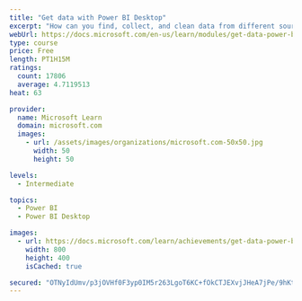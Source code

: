 ```yaml
---
title: "Get data with Power BI Desktop"
excerpt: "How can you find, collect, and clean data from different sources? Power BI is a tool for making sense of your data. You will learn tricks to make data-gathering easier."
webUrl: https://docs.microsoft.com/en-us/learn/modules/get-data-power-bi/
type: course
price: Free
length: PT1H15M
ratings:
  count: 17806
  average: 4.7119513
heat: 63

provider:
  name: Microsoft Learn
  domain: microsoft.com
  images:
    - url: /assets/images/organizations/microsoft.com-50x50.jpg
      width: 50
      height: 50

levels:
  - Intermediate

topics:
  - Power BI
  - Power BI Desktop

images:
  - url: https://docs.microsoft.com/learn/achievements/get-data-power-bi-desktop-social.png
    width: 800
    height: 400
    isCached: true

secured: "OTNyIdUmv/p3jOVHf0F3yp0IM5r263LgoT6KC+fOkCTJEXvjJHeA7jPe/9hKt8ZB984Rbrff75pjo1hlBhoROuvSGr5i5pMq4zudJI44L4A9/OhfpysHl3h2c1Pd4eAHOLS5ihwsT4AI4ipLjLSiHQB9ZZ2GKUIA7XaKS8KRvPRBZp80rvHxTgVsvX9sbYGGSY5Phu1oDDVO4wIbh5OU8BP0od00jsYEXty9OfLVtLF/GH4YQoB6+KIcB8HTSrQ4jZAQw1pNgLBeOceeBPRlKW19PMVCdqN3xvhopCpEq9dnSzoZdN8LbSBPDIZQdP7qE1lrJ3hRanxmBtiUYxdrZ0tkXG8fRPAatvFfc7pt7hLOX+fcOmxpp/p8ret8UBKxfcJYrS++5bdt96EdzTzoRDp9iOWsibtOSJVGoUTou5IRmJ0vtoJkguatcWvxUwh7;ViIrYzhKyEBQcFv1+Rw79Q=="
---
```


